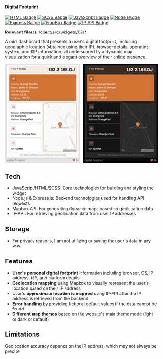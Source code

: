 #### Digital Footprint

[![HTML Badge](https://img.shields.io/badge/HTML-D27334)](https://github.com/aniqatc/playground)
[![SCSS Badge](https://img.shields.io/badge/SCSS-D27334)](https://github.com/aniqatc/playground)
[![JavaScript Badge](https://img.shields.io/badge/JavaScript-D27334)](https://github.com/aniqatc/playground)
[![Node Badge](https://img.shields.io/badge/Node-D27334)](https://github.com/aniqatc/playground)
[![Express Badge](https://img.shields.io/badge/Express-D27334)](https://github.com/aniqatc/playground)
[![MapBox Badge](https://img.shields.io/badge/MapBox-D27334)](https://www.mapbox.com/) 
[![IP API Badge](https://img.shields.io/badge/IP%20API-D27334)](https://ip-api.com/)

**Relevant file(s)**: [/client/src/widgets/03/\*](../../client/src/widgets/03/)

A mini dashboard that presents a user's digital footprint, including geographic location (obtained using their IP), browser details, operating system, and ISP information, all underscored by a dynamic map visualization for a quick and elegant overview of their online presence.

<a href="https://playground.aniqa.dev/"><img src="/docs/screenshots/widget-03_v1.png"></a>

## Tech

- JavaScript/HTML/SCSS: Core technologies for building and styling the widget
- Node.js & Express.js: Backend technologies used for handling API requests
- Mapbox API: For generating dynamic maps based on geolocation data
- IP-API: For retrieving geolocation data from user IP addresses

## Storage 

- For privacy reasons, I am not utilizing or saving the user's data in any way

## Features

- **User's personal digital footprint** information including browser, OS, IP address, ISP, and platform details
- **Geolocation mapping** using Mapbox to visually represent the user's location based on their IP address
- User's **approximate location is mapped** using IP-API after the IP address is retrieved from the backend
- **Error handling** by providing fictional default values if the data cannot be found
- **Different map themes** based on the website's main theme mode (light or dark or default)

## Limitations

Geolocation accuracy depends on the IP address, which may not always be precise
